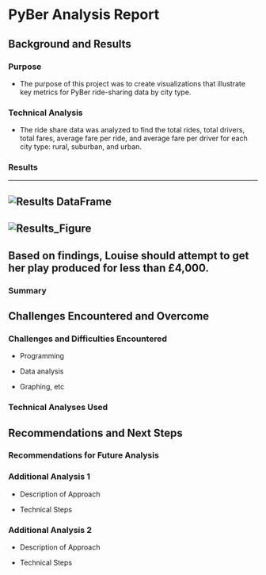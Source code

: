 # PyBer Analysis Report

## Background and Results

### Purpose
  - The purpose of this project was to create visualizations that illustrate key metrics for PyBer ride-sharing data by city type.

### Technical Analysis
  - The ride share data was analyzed to find the total rides, total drivers, total fares, average fare per ride, and average fare per driver for each city type: rural, suburban, and urban.

### Results
---
![Results DataFrame](Challenge_DataFrame.png)
---
![Results_Figure](Challenge_Fig.png)
---
Based on findings, Louise should attempt to get her play produced for less than £4,000. 
---

### Summary

## Challenges Encountered and Overcome

### Challenges and Difficulties Encountered

* Programming

* Data analysis

* Graphing, etc

### Technical Analyses Used

## Recommendations and Next Steps

### Recommendations for Future Analysis

### Additional Analysis 1

* Description of Approach

* Technical Steps

### Additional Analysis 2

* Description of Approach

* Technical Steps
